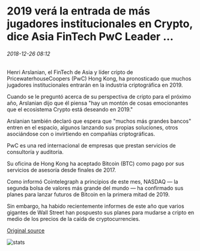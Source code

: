# 2019 verá la entrada de más jugadores institucionales en Crypto, dice Asia FinTech PwC Leader ...

###### 2018-12-26 08:12

Henri Arslanian, el FinTech de Asia y líder cripto de PricewaterhouseCoopers (PwC) Hong Kong, ha pronosticado que muchos jugadores institucionales entrarán en la industria criptográfica en 2019.

Cuando se le preguntó acerca de su perspectiva de cripto para el próximo año, Arslanian dijo que él piensa "hay un montón de cosas emocionantes que el ecosistema Crypto está deseando en 2019."

Arslanian también declaró que espera que "muchos más grandes bancos" entren en el espacio, algunos lanzando sus propias soluciones, otros asociándose con o invirtiendo en compañías criptográficas.

PwC es una red internacional de empresas que prestan servicios de consultoría y auditoría.

Su oficina de Hong Kong ha aceptado Bitcoin (BTC) como pago por sus servicios de asesoría desde finales de 2017.

Como informó Cointelegraph a principios de este mes, NASDAQ — la segunda bolsa de valores más grande del mundo — ha confirmado sus planes para lanzar futuros de Bitcoin en la primera mitad de 2019.

Sin embargo, ha habido recientemente informes de este año que varios gigantes de Wall Street han pospuesto sus planes para mudarse a cripto en medio de los precios de la caída de cryptocurrencies.

[Original source](https://cointelegraph.com/news/2019-will-see-entry-of-more-institutional-players-in-crypto-says-asia-fintech-pwc-leader)

![stats](https://c.statcounter.com/11760860/0/a89fa40b/1/ "stats")